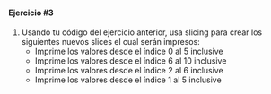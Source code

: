 #### Ejercicio #3

1. Usando tu código del ejercicio anterior, usa slicing para crear los siguientes nuevos slices el cual serán impresos:
    * Imprime los valores desde el índice 0 al 5 inclusive
    * Imprime los valores desde el índice 6 al 10 inclusive
    * Imprime los valores desde el índice 2 al 6 inclusive
    * Imprime los valores desde el índice 1 al 5 inclusive